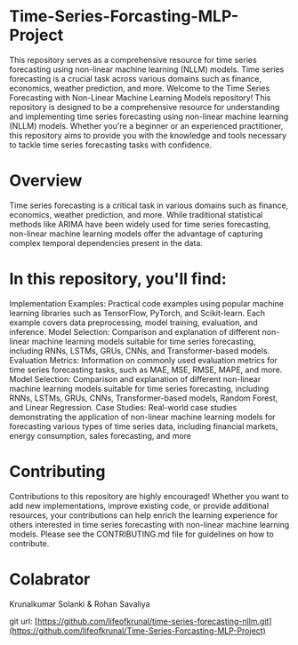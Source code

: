 # Time-Series-Forcasting-MLP-Project
This repository serves as a comprehensive resource for time series forecasting using non-linear machine learning (NLLM) models. Time series forecasting is a crucial task across various domains such as finance, economics, weather prediction, and more. 
Welcome to the Time Series Forecasting with Non-Linear Machine Learning Models repository! This repository is designed to be a comprehensive resource for understanding and implementing time series forecasting using non-linear machine learning (NLLM) models. Whether you're a beginner or an experienced practitioner, this repository aims to provide you with the knowledge and tools necessary to tackle time series forecasting tasks with confidence.
# Overview
Time series forecasting is a critical task in various domains such as finance, economics, weather prediction, and more. While traditional statistical methods like ARIMA have been widely used for time series forecasting, non-linear machine learning models offer the advantage of capturing complex temporal dependencies present in the data.

# In this repository, you'll find:
Implementation Examples: Practical code examples using popular machine learning libraries such as TensorFlow, PyTorch, and Scikit-learn. Each example covers data preprocessing, model training, evaluation, and inference.
Model Selection: Comparison and explanation of different non-linear machine learning models suitable for time series forecasting, including RNNs, LSTMs, GRUs, CNNs, and Transformer-based models.
Evaluation Metrics: Information on commonly used evaluation metrics for time series forecasting tasks, such as MAE, MSE, RMSE, MAPE, and more.
Model Selection: Comparison and explanation of different non-linear machine learning models suitable for time series forecasting, including RNNs, LSTMs, GRUs, CNNs, Transformer-based models, Random Forest, and Linear Regression.
Case Studies: Real-world case studies demonstrating the application of non-linear machine learning models for forecasting various types of time series data, including financial markets, energy consumption, sales forecasting, and more
# Contributing
Contributions to this repository are highly encouraged! Whether you want to add new implementations, improve existing code, or provide additional resources, your contributions can help enrich the learning experience for others interested in time series forecasting with non-linear machine learning models. Please see the CONTRIBUTING.md file for guidelines on how to contribute.
# Colabrator
Krunalkumar Solanki & Rohan Savaliya

git url: [https://github.com/lifeofkrunal/time-series-forecasting-nllm.git](https://github.com/lifeofkrunal/Time-Series-Forcasting-MLP-Project)
